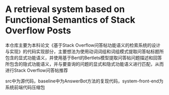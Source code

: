 # A retrieval system based on Functional Semantics of Stack Overflow Posts
本仓库主要为本科论文《基于Stack Overflow问答帖功能语义的检索系统的设计与实现》的代码实现部分，主要想法为使用动词词组和词组模式提取问答帖标题所包含的显式功能语义，并使用基于Bert的Bertlets模型提取问答帖问题描述和回答所包含的隐式功能语义，并与要查询的问题的显式和隐式功能语义进行匹配，从而进行Stack Overflow问答帖推荐

src中为源代码，baseline中为AnswerBot方法的复现代码，system-front-end为系统前端代码压缩包
